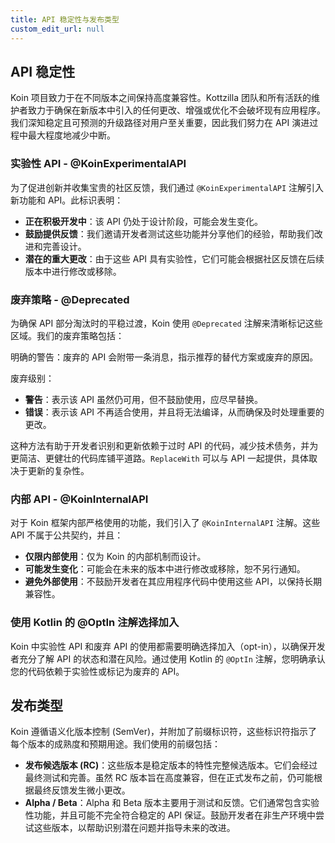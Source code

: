 ```yaml
---
title: API 稳定性与发布类型
custom_edit_url: null
---
```


## API 稳定性

Koin 项目致力于在不同版本之间保持高度兼容性。Kottzilla 团队和所有活跃的维护者致力于确保在新版本中引入的任何更改、增强或优化不会破坏现有应用程序。我们深知稳定且可预测的升级路径对用户至关重要，因此我们努力在 API 演进过程中最大程度地减少中断。

### 实验性 API - @KoinExperimentalAPI

为了促进创新并收集宝贵的社区反馈，我们通过 `@KoinExperimentalAPI` 注解引入新功能和 API。此标识表明：

- **正在积极开发中**：该 API 仍处于设计阶段，可能会发生变化。
- **鼓励提供反馈**：我们邀请开发者测试这些功能并分享他们的经验，帮助我们改进和完善设计。
- **潜在的重大更改**：由于这些 API 具有实验性，它们可能会根据社区反馈在后续版本中进行修改或移除。

### 废弃策略 - @Deprecated

为确保 API 部分淘汰时的平稳过渡，Koin 使用 `@Deprecated` 注解来清晰标记这些区域。我们的废弃策略包括：

明确的警告：废弃的 API 会附带一条消息，指示推荐的替代方案或废弃的原因。

废弃级别：
- **警告**：表示该 API 虽然仍可用，但不鼓励使用，应尽早替换。
- **错误**：表示该 API 不再适合使用，并且将无法编译，从而确保及时处理重要的更改。

这种方法有助于开发者识别和更新依赖于过时 API 的代码，减少技术债务，并为更简洁、更健壮的代码库铺平道路。`ReplaceWith` 可以与 API 一起提供，具体取决于更新的复杂性。

### 内部 API - @KoinInternalAPI

对于 Koin 框架内部严格使用的功能，我们引入了 `@KoinInternalAPI` 注解。这些 API 不属于公共契约，并且：

- **仅限内部使用**：仅为 Koin 的内部机制而设计。
- **可能发生变化**：可能会在未来的版本中进行修改或移除，恕不另行通知。
- **避免外部使用**：不鼓励开发者在其应用程序代码中使用这些 API，以保持长期兼容性。

### 使用 Kotlin 的 @OptIn 注解选择加入

Koin 中实验性 API 和废弃 API 的使用都需要明确选择加入（opt-in），以确保开发者充分了解 API 的状态和潜在风险。通过使用 Kotlin 的 `@OptIn` 注解，您明确承认您的代码依赖于实验性或标记为废弃的 API。

## 发布类型

Koin 遵循语义化版本控制 (SemVer)，并附加了前缀标识符，这些标识符指示了每个版本的成熟度和预期用途。我们使用的前缀包括：

- **发布候选版本 (RC)**：这些版本是稳定版本的特性完整候选版本。它们会经过最终测试和完善。虽然 RC 版本旨在高度兼容，但在正式发布之前，仍可能根据最终反馈发生微小更改。
- **Alpha / Beta**：Alpha 和 Beta 版本主要用于测试和反馈。它们通常包含实验性功能，并且可能不完全符合稳定的 API 保证。鼓励开发者在非生产环境中尝试这些版本，以帮助识别潜在问题并指导未来的改进。